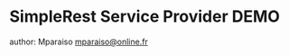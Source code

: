 SimpleRest Service Provider DEMO
================================

author: Mparaiso <mparaiso@online.fr>